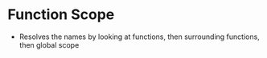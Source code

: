 # Function Scope

- Resolves the names by looking at functions, then surrounding functions, then global scope
